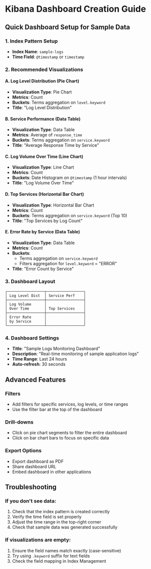 # Kibana Dashboard Creation Guide

## Quick Dashboard Setup for Sample Data

### 1. Index Pattern Setup
- **Index Name**: `sample-logs`
- **Time Field**: `@timestamp` or `timestamp`

### 2. Recommended Visualizations

#### A. Log Level Distribution (Pie Chart)
- **Visualization Type**: Pie Chart
- **Metrics**: Count
- **Buckets**: Terms aggregation on `level.keyword`
- **Title**: "Log Level Distribution"

#### B. Service Performance (Data Table)
- **Visualization Type**: Data Table
- **Metrics**: Average of `response_time`
- **Buckets**: Terms aggregation on `service.keyword`
- **Title**: "Average Response Time by Service"

#### C. Log Volume Over Time (Line Chart)
- **Visualization Type**: Line Chart
- **Metrics**: Count
- **Buckets**: Date Histogram on `@timestamp` (1 hour intervals)
- **Title**: "Log Volume Over Time"

#### D. Top Services (Horizontal Bar Chart)
- **Visualization Type**: Horizontal Bar Chart
- **Metrics**: Count
- **Buckets**: Terms aggregation on `service.keyword` (Top 10)
- **Title**: "Top Services by Log Count"

#### E. Error Rate by Service (Data Table)
- **Visualization Type**: Data Table
- **Metrics**: Count
- **Buckets**: 
  - Terms aggregation on `service.keyword`
  - Filters aggregation for `level.keyword` = "ERROR"
- **Title**: "Error Count by Service"

### 3. Dashboard Layout
```
┌─────────────────┬─────────────────┐
│ Log Level Dist  │ Service Perf    │
├─────────────────┼─────────────────┤
│ Log Volume      │                 │
│ Over Time       │ Top Services    │
├─────────────────┼─────────────────┤
│ Error Rate      │                 │
│ by Service      │                 │
└─────────────────┴─────────────────┘
```

### 4. Dashboard Settings
- **Title**: "Sample Logs Monitoring Dashboard"
- **Description**: "Real-time monitoring of sample application logs"
- **Time Range**: Last 24 hours
- **Auto-refresh**: 30 seconds

## Advanced Features

### Filters
- Add filters for specific services, log levels, or time ranges
- Use the filter bar at the top of the dashboard

### Drill-downs
- Click on pie chart segments to filter the entire dashboard
- Click on bar chart bars to focus on specific data

### Export Options
- Export dashboard as PDF
- Share dashboard URL
- Embed dashboard in other applications

## Troubleshooting

### If you don't see data:
1. Check that the index pattern is created correctly
2. Verify the time field is set properly
3. Adjust the time range in the top-right corner
4. Check that sample data was generated successfully

### If visualizations are empty:
1. Ensure the field names match exactly (case-sensitive)
2. Try using `.keyword` suffix for text fields
3. Check the field mapping in Index Management
